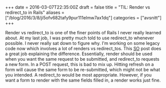 +++
date = 2016-03-07T22:35:00Z
draft = false
title = "TIL: Render vs redirect_to in Rails"
aliases = ["/blog/2016/3/8/ji5ofv682tafy9pur111elmw7ax1dq"]
categories = ["avsnitt"]
+++

Render vs redirect_to is one of the finer points of Rails I never really learned about. At my last job, I was pretty much told to use redirect_to whenever possible. I never really sat down to figure why.
I'm working on some legacy code now which involves a lot of renders vs redirect_tos. This [SO](http://stackoverflow.com/questions/7493767/are-redirect-to-and-render-exchangeable)&nbsp;post does a great job explaining the difference.
Essentially, render should be used when you want the same request to be submitted, and redirect_to requests a new form. In a POST request, this is bad to mix up. Hitting refresh on a form will cause the same form to be re-submitted, which might not be what you intended. A redirect_to would be most appropriate. However, if you want a form to render with the same fields filled in, a render works just fine.

